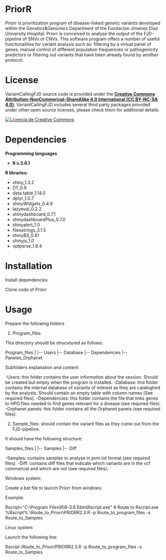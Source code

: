 # PriorR

Priorr is prioritization program of disease-linked genetic variants devoloped within the Genetics&Genomics Department of the Fundacion Jimenez Diaz University Hospital. Priorr is conceived to analyse the output of the FJD-pipeline of SNVs or CNVs. This software program offers a number of useful functionalities for variant analysis such as: filtering by a virtual panel of genes. manual control of different population frequencies or pathogenicity predictors or filtering out variants that have been already found by another protocol.  

# License

VariantCallingFJD source code is provided under the [**Creative Commons Attribution-NonCommercial-ShareAlike 4.0 International (CC BY-NC-SA 4.0)**](https://creativecommons.org/licenses/by-nc-sa/4.0/). VariantCallingFJD includes several third party packages provided under other open source licenses, please check them for additional details.

[![Licencia de Creative Commons](https://i.creativecommons.org/l/by-nc-sa/4.0/88x31.png)](http://creativecommons.org/licenses/by-nc-sa/4.0/)


# Dependencies

**Programming languages**

- **R v.3.6.1**

**R libraries:**

- shiny_1.3.2 
- DT_0.9
- data.table_1.14.0
- dplyr_1.0.7
- shinyWidgets_0.4.9
- lazyeval_0.2.2
- shinydashboard_0.7.1
- shinydashboardPlus_0.7.0
- shinyalert_1.0
- filesstrings_3.1.5
- shinyBS_0.61
- shinyjs_1.0
- optparse_1.6.4 


# Installation

Install dependencies

Clone code of Priorr

# Usage

Prepare the following folders

1. Program_files

This directory should be strucutured as follows:

Program_files
    |
    |-- Users
    |-- Database
    |-- Dependencies
    |-- Paneles_Orphanet

Subfolders explanation and content:

-Users: this folder contains the user information about the session. Should be created but empty when the program is installed.
-Database: this folder contains the internal database of variants of interest as they are cataloghed by the analysts. Should contain an empty table with column names (See required files). 
-Dependencies: this folder contains the file that links genes to HPO files needed to find genes relevant for a disease (see required files).
-Orphanet panels: this folder contains all the Orphanet panels (see required files). 


2. Sample_files: should contain the variant files as they come out from the FJD-pipeline.

It should have the following structure:

Samples_files
   |
   |-- Samples
   |-- Diff

-Samples: contains samples to analyse in pvm.txt format (see required files).
-Diff: contains diff files that indicate which variants are in the vcf commercial and which are not (see required files).


Windows system:

Create a bat file to launch Priorr from windows:

Example:

Rscript="C:\Program Files\R\R-3.6.1\bin\Rscript.exe" # Route to Rscript.exe
%Rscript% \Route_to_Priorr\PRIORR2.3.R -p Route_to_program_files -s Route_to_Samples

Linux system:

Launch the following line:

Rscript  /Route_to_Priorr/PRIORR2.3.R -p Route_to_program_files -s Route_to_Samples

